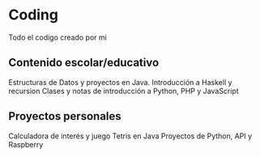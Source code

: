 # Coding
Todo el codigo creado por mi 
## Contenido escolar/educativo
Estructuras de Datos y proyectos en Java.
Introducción a Haskell y recursion
Clases y notas de introducción a Python, PHP y JavaScript
## Proyectos personales
Calculadora de interés y juego Tetris en Java
Proyectos de Python, API y Raspberry
